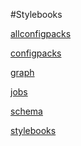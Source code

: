 #Stylebooks

[allconfigpacks](allconfigpacks)
[configpacks](configpacks)
[graph](graph)
[jobs](jobs)
[schema](schema)
[stylebooks](stylebooks)


